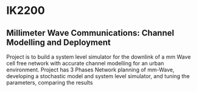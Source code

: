 # IK2200
## Millimeter Wave Communications: Channel Modelling and Deployment
Project is to build a system level simulator for the downlink of a mm Wave cell free network with accurate channel modelling for an urban environment.
Project has 3 Phases Network planning of mm-Wave, developing a stochastic model and system level simulator, and tuning the parameters, comparing the results
